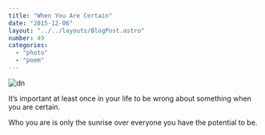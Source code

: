 ```yaml
---
title: "When You Are Certain"
date: "2015-12-06"
layout: "../../layouts/BlogPost.astro"
number: 49
categories: 
  - "photo"
  - "poem"
---
```


![dn](/assets/images/Untitled-3.jpg)

It’s important at least once in your life to be wrong about something when you are certain.

Who you are is only the sunrise over everyone you have the potential to be.
